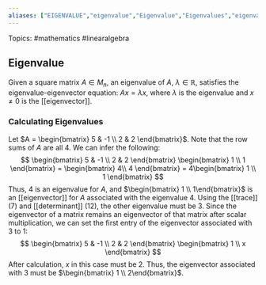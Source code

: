 ```yaml
---
aliases: ["EIGENVALUE","eigenvalue","Eigenvalue","Eigenvalues","eigenvalues"] 
---
```

Topics: #mathematics #linearalgebra

## Eigenvalue
Given a square matrix $A \in M_n$, an eigenvalue of $A$, $\lambda \in \mathbb{R}$, satisfies the eigenvalue-eigenvector equation: $Ax = \lambda x$, where $\lambda$ is the eigenvalue and $x \neq 0$ is the [[eigenvector]]. 

### Calculating Eigenvalues 
Let  $A = \begin{bmatrix} 5 & -1 \\ 2 & 2 \end{bmatrix}$. Note that the row sums of $A$ are all 4. We can infer the following: $$
\begin{bmatrix} 5 & -1 \\ 2 & 2 \end{bmatrix} \begin{bmatrix}
1 \\ 1
\end{bmatrix} = \begin{bmatrix}
 4\\ 4
\end{bmatrix} = 4\begin{bmatrix}
1 \\ 1
\end{bmatrix}
$$Thus, 4 is an eigenvalue for $A$, and $\begin{bmatrix} 1 \\ 1\end{bmatrix}$ is an [[eigenvector]] for $A$ associated with the eigenvalue 4. Using the [[trace]] (7) and [[determinant]] (12), the other eigenvalue must be 3. Since the eigenvector of a matrix remains an eigenvector of that matrix after scalar multiplication, we can set the first entry of the eigenvector associated with 3 to 1:  $$
\begin{bmatrix} 5 & -1 \\ 2 & 2 \end{bmatrix} \begin{bmatrix}
1 \\ x
\end{bmatrix}
$$After calculation, $x$ in this case must be 2. Thus, the eigenvector associated with 3 must be $\begin{bmatrix} 1 \\ 2\end{bmatrix}$.

